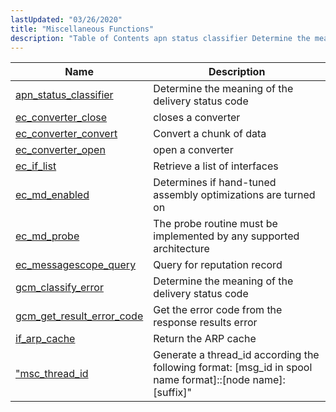 ```yaml
---
lastUpdated: "03/26/2020"
title: "Miscellaneous Functions"
description: "Table of Contents apn status classifier Determine the meaning of the delivery status code ec converter close closes a converter ec converter convert Convert a chunk of data ec converter open open a converter ec if list Retrieve a list of interfaces ec md enabled Determines if hand tuned assembly..."
---
```



| Name                                                                                                              | Description                                                                                               |
|-------------------------------------------------------------------------------------------------------------------|-----------------------------------------------------------------------------------------------------------|
| [apn_status_classifier](/momentum/3/3-api/apis-apn-status-classifier)         | Determine the meaning of the delivery status code                                                         |
| [ec_converter_close](/momentum/3/3-api/apis-ec-converter-close)               | closes a converter                                                                                        |
| [ec_converter_convert](/momentum/3/3-api/apis-ec-converter-convert)           | Convert a chunk of data                                                                                   |
| [ec_converter_open](/momentum/3/3-api/apis-ec-converter-open)                 | open a converter                                                                                          |
| [ec_if_list](/momentum/3/3-api/apis-ec-if-list)                               | Retrieve a list of interfaces                                                                             |
| [ec_md_enabled](/momentum/3/3-api/apis-ec-md-enabled)                         | Determines if hand-tuned assembly optimizations are turned on                                             |
| [ec_md_probe](/momentum/3/3-api/apis-ec-md-probe)                             | The probe routine must be implemented by any supported architecture                                       |
| [ec_messagescope_query](/momentum/3/3-api/apis-ec-messagescope-query)         | Query for reputation record                                                                               |
| [gcm_classify_error](/momentum/3/3-api/apis-gcm-classify-error)               | Determine the meaning of the delivery status code                                                         |
| [gcm_get_result_error_code](/momentum/3/3-api/apis-gcm-get-result-error-code) | Get the error code from the response results error                                                        |
| [if_arp_cache](/momentum/3/3-api/apis-if-arp-cache)                           | Return the ARP cache                                                                                      |
| ["msc_thread_id](/momentum/3/3-api/apis-msc-thread-id)                        | Generate a thread_id according the following format: [msg_id in spool name format]::[node name]:[suffix]" |
